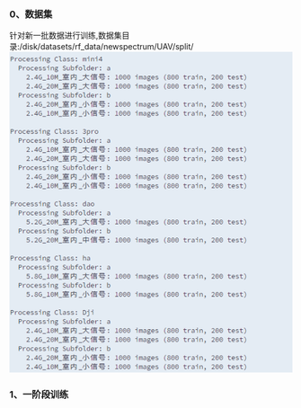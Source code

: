 
### 0、数据集
针对新一批数据进行训练,数据集目录:/disk/datasets/rf_data/newspectrum/UAV/split/  
![数据集结构](figures/newdataset.png)

### 1、一阶段训练